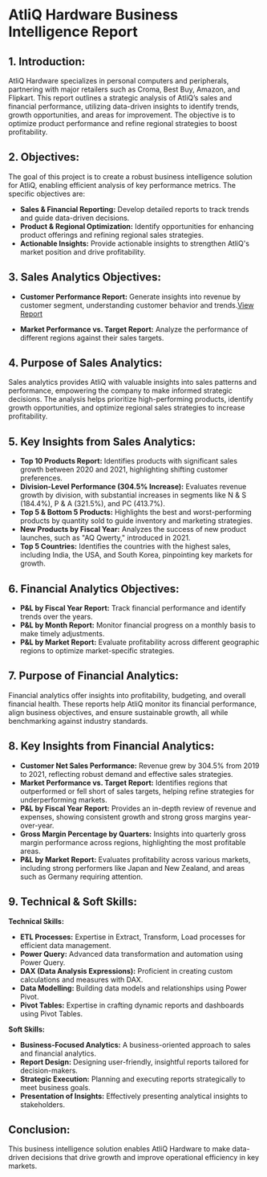 # AtliQ Hardware Business Intelligence Report

## 1. Introduction:

AtliQ Hardware specializes in personal computers and peripherals, partnering with major retailers such as Croma, Best Buy, Amazon, and Flipkart. This report outlines a strategic analysis of AtliQ’s sales and financial performance, utilizing data-driven insights to identify trends, growth opportunities, and areas for improvement. The objective is to optimize product performance and refine regional strategies to boost profitability.

## 2. Objectives:

The goal of this project is to create a robust business intelligence solution for AtliQ, enabling efficient analysis of key performance metrics. The specific objectives are:

- **Sales & Financial Reporting:** Develop detailed reports to track trends and guide data-driven decisions.
- **Product & Regional Optimization:** Identify opportunities for enhancing product offerings and refining regional sales strategies.
- **Actionable Insights:** Provide actionable insights to strengthen AtliQ's market position and drive profitability.

## 3. Sales Analytics Objectives:

- **Customer Performance Report:** Generate insights into revenue by customer segment, understanding customer behavior and trends.[View Report](CustomerPerformance%20Report.pdf)

- **Market Performance vs. Target Report:** Analyze the performance of different regions against their sales targets.

## 4. Purpose of Sales Analytics:

Sales analytics provides AtliQ with valuable insights into sales patterns and performance, empowering the company to make informed strategic decisions. The analysis helps prioritize high-performing products, identify growth opportunities, and optimize regional sales strategies to increase profitability.

## 5. Key Insights from Sales Analytics:

- **Top 10 Products Report:** Identifies products with significant sales growth between 2020 and 2021, highlighting shifting customer preferences.
- **Division-Level Performance (304.5% Increase):** Evaluates revenue growth by division, with substantial increases in segments like N & S (184.4%), P & A (321.5%), and PC (413.7%).
- **Top 5 & Bottom 5 Products:** Highlights the best and worst-performing products by quantity sold to guide inventory and marketing strategies.
- **New Products by Fiscal Year:** Analyzes the success of new product launches, such as "AQ Qwerty," introduced in 2021.
- **Top 5 Countries:** Identifies the countries with the highest sales, including India, the USA, and South Korea, pinpointing key markets for growth.

## 6. Financial Analytics Objectives:

- **P&L by Fiscal Year Report:** Track financial performance and identify trends over the years.
- **P&L by Month Report:** Monitor financial progress on a monthly basis to make timely adjustments.
- **P&L by Market Report:** Evaluate profitability across different geographic regions to optimize market-specific strategies.

## 7. Purpose of Financial Analytics:

Financial analytics offer insights into profitability, budgeting, and overall financial health. These reports help AtliQ monitor its financial performance, align business objectives, and ensure sustainable growth, all while benchmarking against industry standards.

## 8. Key Insights from Financial Analytics:

- **Customer Net Sales Performance:** Revenue grew by 304.5% from 2019 to 2021, reflecting robust demand and effective sales strategies.
- **Market Performance vs. Target Report:** Identifies regions that outperformed or fell short of sales targets, helping refine strategies for underperforming markets.
- **P&L by Fiscal Year Report:** Provides an in-depth review of revenue and expenses, showing consistent growth and strong gross margins year-over-year.
- **Gross Margin Percentage by Quarters:** Insights into quarterly gross margin performance across regions, highlighting the most profitable areas.
- **P&L by Market Report:** Evaluates profitability across various markets, including strong performers like Japan and New Zealand, and areas such as Germany requiring attention.

## 9. Technical & Soft Skills:

**Technical Skills:**

- **ETL Processes:** Expertise in Extract, Transform, Load processes for efficient data management.
- **Power Query:** Advanced data transformation and automation using Power Query.
- **DAX (Data Analysis Expressions):** Proficient in creating custom calculations and measures with DAX.
- **Data Modelling:** Building data models and relationships using Power Pivot.
- **Pivot Tables:** Expertise in crafting dynamic reports and dashboards using Pivot Tables.

**Soft Skills:**

- **Business-Focused Analytics:** A business-oriented approach to sales and financial analytics.
- **Report Design:** Designing user-friendly, insightful reports tailored for decision-makers.
- **Strategic Execution:** Planning and executing reports strategically to meet business goals.
- **Presentation of Insights:** Effectively presenting analytical insights to stakeholders.

## Conclusion:

This business intelligence solution enables AtliQ Hardware to make data-driven decisions that drive growth and improve operational efficiency in key markets.


